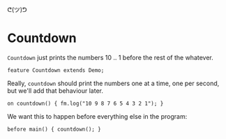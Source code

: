 ᕦ(ツ)ᕤ
# Countdown

`Countdown` just prints the numbers 10 .. 1 before the rest of the whatever.

    feature Countdown extends Demo;

Really, `countdown` should print the numbers one at a time, one per second, but we'll add that behaviour later.

    on countdown() { fm.log("10 9 8 7 6 5 4 3 2 1"); }

We want this to happen before everything else in the program:

    before main() { countdown(); }